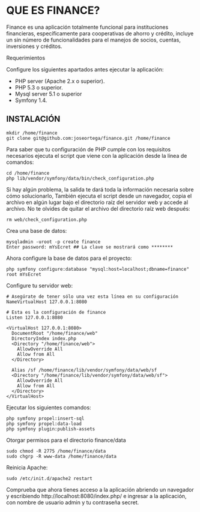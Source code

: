 QUE ES FINANCE?
===============

Finance es una aplicación totalmente funcional para instituciones financieras, específicamente para cooperativas de ahorro y crédito, incluye un sin número de funcionalidades para el manejos de socios, cuentas, inversiones y créditos.

Requerimientos

Configure los siguientes apartados antes ejecutar la aplicación:

* PHP server (Apache 2.x o superior).
* PHP 5.3 o superior.
* Mysql server 5.1 o superior
* Symfony 1.4.

INSTALACIÓN
-----------

```
mkdir /home/finance
git clone git@github.com:joseortega/finance.git /home/finance
```

Para saber que tu configuración de PHP cumple con los requisitos necesarios ejecuta el script que viene con la aplicación desde la línea de comandos:

```
cd /home/finance
php lib/vendor/symfony/data/bin/check_configuration.php
```
Si hay algún problema, la salida te dará toda la información necesaria sobre cómo solucionarlo, También ejecuta el script desde un navegador, copia el archivo en algún lugar bajo el directorio raíz del servidor web y accede al archivo. No te olvides de quitar el archivo del directorio raíz web después:

```
rm web/check_configuration.php
```
Crea una base de datos:

```
mysqladmin -uroot -p create finance
Enter password: mYsEcret ## La clave se mostrará como ********
```
Ahora configure la base de datos para el proyecto:

```
php symfony configure:database "mysql:host=localhost;dbname=finance" root mYsEcret
```
Configure tu servidor web:

```
# Asegúrate de tener sólo una vez esta línea en su configuración
NameVirtualHost 127.0.0.1:8080

# Esta es la configuración de finance
Listen 127.0.0.1:8080

<VirtualHost 127.0.0.1:8080>
  DocumentRoot "/home/finance/web"
  DirectoryIndex index.php
  <Directory "/home/finance/web">
    AllowOverride All
    Allow from All
  </Directory>

  Alias /sf /home/finance/lib/vendor/symfony/data/web/sf
  <Directory "/home/finance/lib/vendor/symfony/data/web/sf">
    AllowOverride All
    Allow from All
  </Directory>
</VirtualHost>
```
 
Ejecutar los siguientes comandos:

```
php symfony propel:insert-sql
php symfony propel:data-load
php symfony plugin:publish-assets 
```
Otorgar permisos para el directorio finance/data

```
sudo chmod -R 2775 /home/finance/data
sudo chgrp -R www-data /home/finance/data
```
Reinicia Apache:

```
sudo /etc/init.d/apache2 restart
```

Comprueba que ahora tienes acceso a la aplicación abriendo un navegador y escribiendo http://localhost:8080/index.php/ e ingresar a la aplicación, con nombre de usuario admin y tu contraseña secret.
